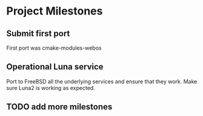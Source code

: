 Project Milestones
=================

## Submit first port
First port was cmake-modules-webos

## Operational Luna service
Port to FreeBSD all the underlying services and ensure that they work. Make
sure Luna2 is working as expected.

## TODO add more milestones

